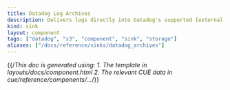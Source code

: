 ```yaml
---
title: Datadog Log Archives
description: Delivers logs directly into Datadog's supported [external storages](https://docs.datadoghq.com/logs/log_configuration/archives) in a format compatible with Datadog's [Log Rehydration](https://docs.datadoghq.com/logs/log_configuration/rehydrating) feature
kind: sink
layout: component
tags: ["datadog", "s3", "component", "sink", "storage"]
aliases: ["/docs/reference/sinks/datadog_archives"]
---
```


{{/*This doc is generated using:
     1. The template in layouts/docs/component.html
2. The relevant CUE data in cue/reference/components/...*/}}
